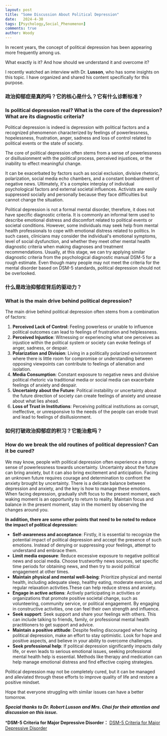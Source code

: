 ```yaml
---
layout: post
title: "Some Discussion About Political Depression"
date:   2024-4-30
tags: [Psychology,Social_Phenomenon]
comments: true
author: Woody
---
```


In recent years, the concept of political depression has been appearing more frequently among us. 

What exactly is it? And how should we understand it and overcome it? 

I recently watched an interview with Dr. **Lusson**, who has some insights on this topic. I have organized and shared his content specifically for this purpose.

### 政治抑郁症是真的吗？它的核心是什么？它有什么诊断标准？
### Is political depression real? What is the core of the depression? What are its diagnostic criteria?

Political depression is indeed is depression with political factors and a recognized phenomenon characterized by feelings of powerlessness, hopelessness, frustration, anger, sadness and loss of control related to political events or the state of society. 

The core of political depression often stems from a sense of powerlessness or disillusionment with the political process, perceived injustices, or the inability to effect meaningful change.

It can be exacerbated by factors such as social exclusion, divisive rhetoric, polarization, social media echo chambers, and a constant bombardment of negative news. Ultimately, it's a complex interplay of individual psychological factors and external societal influences. Activists are easily suppressed socially and personally because they face difficulties but cannot change the situation.

Political depression is not a formal mental disorder, therefore, it does not have specific diagnostic criteria. It is commonly an informal term used to describe emotional distress and discomfort related to political events or societal conditions. However, some individuals may seek help from mental health professionals to cope with emotional distress related to politics. In such cases, clinicians may consider the individual's emotional symptoms, level of social dysfunction, and whether they meet other mental health diagnostic criteria when making diagnoses and treatment recommendations. Usually, at this stage, we can try applying similar diagnostic criteria from the psychological diagnostic manual DSM-5 for a rough estimate. Even though many people may not meet the criteria for the mental disorder based on DSM-5 standards, political depression should not be overlooked.
### 什么是政治抑郁症背后的驱动力？
### What is the main drive behind political depression?

The main drive behind political depression often stems from a combination of factors:

1. **Perceived Lack of Control**: Feeling powerless or unable to influence political outcomes can lead to feelings of frustration and helplessness.
2. **Perceived Injustice**: Witnessing or experiencing what one perceives as injustice within the political system or society can evoke feelings of anger, sadness, or despair.
3. **Polarization and Division**: Living in a politically polarized environment where there is little room for compromise or understanding between opposing viewpoints can contribute to feelings of alienation and isolation.
4. **Media Consumption**: Constant exposure to negative news and divisive political rhetoric via traditional media or social media can exacerbate feelings of anxiety and despair.
5. **Uncertainty about the Future**: Political instability or uncertainty about the future direction of society can create feelings of anxiety and unease about what lies ahead.
6. **Loss of Trust in Institutions**: Perceiving political institutions as corrupt, ineffective, or unresponsive to the needs of the people can erode trust and lead to feelings of disillusionment.

### 如何打破政治抑郁症的积习？它能治愈吗？
### How do we break the old routines of political depression? Can it be cured?

We may know, people with political depression often experience a strong sense of powerlessness towards uncertainty. Uncertainty about the future can bring anxiety, but it can also bring excitement and anticipation. Facing an unknown future requires courage and determination to confront the anxiety brought by uncertainty. There is a delicate balance between depression and anxiety, and the key is how to manage these emotions. When facing depression, gradually shift focus to the present moment, each waking moment is an opportunity to return to reality. Maintain focus and balance in the present moment, stay in the moment by observing the changes around you.

**In addition, there are some other points that need to be noted to reduce the impact of political depression:**

- **Self-awareness and acceptance**: Firstly, it is essential to recognize the potential impact of political depression and accept the presence of such emotions. Instead of denying or suppressing your feelings, attempt to understand and embrace them.
- **Limit media exposure**: Reduce excessive exposure to negative political news and social media. Choose trustworthy news sources, set specific time periods for obtaining news, and then try to avoid political engagement at other times.
- **Maintain physical and mental well-being**: Prioritize physical and mental health, including adequate sleep, healthy eating, moderate exercise, and regular relaxation activities.These can help reduce stress and anxiety.
- **Engage in active actions**: Actively participating in activities or organizations that promote positive societal change, such as volunteering, community service, or political engagement. By engaging in constructive activities, one can feel their own strength and influence.
- **Seek support**: Seek support and share your feelings with others. This can include talking to friends, family, or professional mental health practitioners to get support and advice.
- **Maintain a positive attitude**: Despite feeling discouraged when facing political depression, make an effort to stay optimistic. Look for hope and positive aspects, and believe in your ability to overcome challenges.
- **Seek professional help**: If political depression significantly impacts daily life, or even leads to serious emotional issues, seeking professional mental health help is essential. Methods like therapy and medication can help manage emotional distress and find effective coping strategies.

Political depression may not be completely cured, but it can be managed and alleviated through these efforts to improve quality of life and restore a positive mindset.  

Hope that everyone struggling with similar issues can have a better tomorrow.

***Special thanks to Dr. Robert Lusson and Mrs. Chai for their attention and discussion on this issue.***

***DSM-5 Criteria for Major Depressive Disorder：**
[DSM-5 Criteria for Major Depressive Disorder](https://www.mdcalc.com/calc/10195/dsm-5-criteria-major-depressive-disorder)
